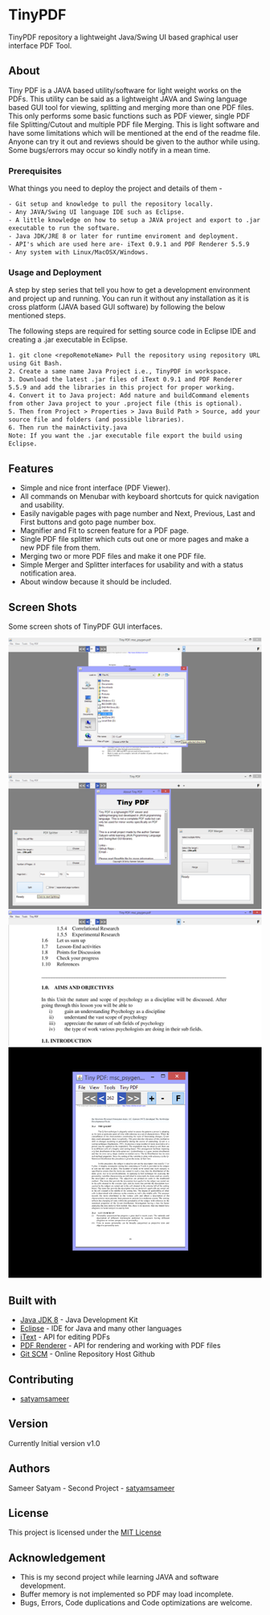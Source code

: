 # TinyPDF
TinyPDF repository a lightweight Java/Swing UI based graphical user interface PDF Tool.

## About

Tiny PDF is a JAVA based utility/software for light weight works on the PDFs.
This utility can be said as a lightweight JAVA and Swing language based GUI tool for viewing, splitting and merging more than one PDF files.
This only performs some basic functions such as PDF viewer, single PDF file Splitting/Cutout and multiple PDF file Merging. This is light software and have some limitations which will be mentioned at the end of the readme file. Anyone can try it out and reviews should be given to the author while using. Some bugs/errors may occur so kindly notify in a mean time.

### Prerequisites

What things you need to deploy the project and details of them -

```
- Git setup and knowledge to pull the repository locally.
- Any JAVA/Swing UI language IDE such as Eclipse.
- A little knowledge on how to setup a JAVA project and export to .jar executable to run the software.
- Java JDK/JRE 8 or later for runtime enviroment and deployment.
- API's which are used here are- iText 0.9.1 and PDF Renderer 5.5.9
- Any system with Linux/MacOSX/Windows.
```

### Usage and Deployment

A step by step series that tell you how to get a development environment and project up and running. You can run it without any installation as it is cross platform (JAVA based GUI software) by following the below mentioned steps.

The following steps are required for setting source code in Eclipse IDE and creating a .jar executable in Eclipse.
```
1. git clone <repoRemoteName> Pull the repository using repository URL using Git Bash.
2. Create a same name Java Project i.e., TinyPDF in workspace.
3. Download the latest .jar files of iText 0.9.1 and PDF Renderer 5.5.9 and add the libraries in this project for proper working.
4. Convert it to Java project: Add nature and buildCommand elements from other Java project to your .project file (this is optional).
5. Then from Project > Properties > Java Build Path > Source, add your source file and folders (and possible libraries).
6. Then run the mainActivity.java
Note: If you want the .jar executable file export the build using Eclipse.
```


## Features

* Simple and nice front interface (PDF Viewer).
* All commands on Menubar with keyboard shortcuts for quick navigation and usability.
* Easily navigable pages with page number and Next, Previous, Last and First buttons and goto page number box.
* Magnifier and Fit to screen feature for a PDF page.
* Single PDF file splitter which cuts out one or more pages and make a new PDF file from them.
* Merging two or more PDF files and make it one PDF file.
* Simple Merger and Splitter interfaces for usability and with a status notification area.
* About window because it should be included.

## Screen Shots

Some screen shots of TinyPDF GUI interfaces.

![PDF Viewer Screen](https://github.com/satyamsameer/TinyPDF/blob/master/snaps/1.png)
![All Interfaces](https://github.com/satyamsameer/TinyPDF/blob/master/snaps/2.png)
![Zoom View](https://github.com/satyamsameer/TinyPDF/blob/master/snaps/3.png)
![Windowed View](https://github.com/satyamsameer/TinyPDF/blob/master/snaps/4.png)


## Built with

* [Java JDK 8](http://www.oracle.com/technetwork/java/javase/downloads/jdk8-downloads-2133151.html) - Java Development Kit
* [Eclipse](http://www.eclipse.org/downloads/packages/eclipse-ide-java-developers/lunasr2) - IDE for Java and many other languages
* [iText](http://developers.itextpdf.com/downloads) - API for editing PDFs
* [PDF Renderer](https://java.net/projects/pdf-renderer) - API for rendering and working with PDF files
* [Git SCM](https://git-scm.com/downloads) - Online Repository Host Github

## Contributing

* [satyamsameer](https://github.com/satyamsameer)

## Version

Currently Initial version v1.0

## Authors

Sameer Satyam - Second Project - [satyamsameer](https://github.com/satyamsameer)

## License

This project is licensed under the [MIT License](https://github.com/satyamsameer/TinyPDF/blob/master/LICENSE.md)

## Acknowledgement

* This is my second project while learning JAVA and software development.
* Buffer memory is not implemented so PDF may load incomplete.
* Bugs, Errors, Code duplications and Code optimizations are welcome.

